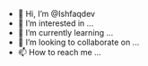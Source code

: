 - 👋 Hi, I’m @Ishfaqdev
- 👀 I’m interested in ...
- 🌱 I’m currently learning ...
- 💞️ I’m looking to collaborate on ...
- 📫 How to reach me ...

<!---
Ishfaqdev/Ishfaqdev is a ✨ special ✨ repository because its `README.md` (this file) appears on your GitHub profile.
You can click the Preview link to take a look at your changes.
--->
